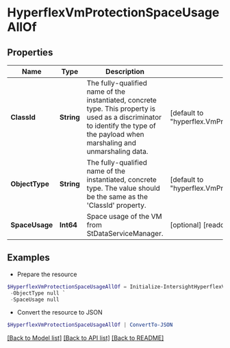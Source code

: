 # HyperflexVmProtectionSpaceUsageAllOf
## Properties

Name | Type | Description | Notes
------------ | ------------- | ------------- | -------------
**ClassId** | **String** | The fully-qualified name of the instantiated, concrete type. This property is used as a discriminator to identify the type of the payload when marshaling and unmarshaling data. | [default to "hyperflex.VmProtectionSpaceUsage"]
**ObjectType** | **String** | The fully-qualified name of the instantiated, concrete type. The value should be the same as the &#39;ClassId&#39; property. | [default to "hyperflex.VmProtectionSpaceUsage"]
**SpaceUsage** | **Int64** | Space usage of the VM from StDataServiceManager. | [optional] [readonly] 

## Examples

- Prepare the resource
```powershell
$HyperflexVmProtectionSpaceUsageAllOf = Initialize-IntersightHyperflexVmProtectionSpaceUsageAllOf  -ClassId null `
 -ObjectType null `
 -SpaceUsage null
```

- Convert the resource to JSON
```powershell
$HyperflexVmProtectionSpaceUsageAllOf | ConvertTo-JSON
```

[[Back to Model list]](../README.md#documentation-for-models) [[Back to API list]](../README.md#documentation-for-api-endpoints) [[Back to README]](../README.md)

